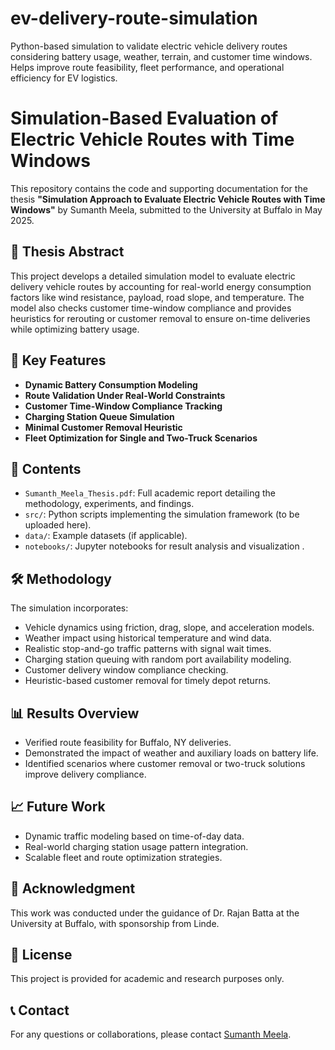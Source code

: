 # ev-delivery-route-simulation
Python-based simulation to validate electric vehicle delivery routes considering battery usage, weather, terrain, and customer time windows. Helps improve route feasibility, fleet performance, and operational efficiency for EV logistics.
# Simulation-Based Evaluation of Electric Vehicle Routes with Time Windows

This repository contains the code and supporting documentation for the thesis **"Simulation Approach to Evaluate Electric Vehicle Routes with Time Windows"** by Sumanth Meela, submitted to the University at Buffalo in May 2025.

## 📄 Thesis Abstract

This project develops a detailed simulation model to evaluate electric delivery vehicle routes by accounting for real-world energy consumption factors like wind resistance, payload, road slope, and temperature. The model also checks customer time-window compliance and provides heuristics for rerouting or customer removal to ensure on-time deliveries while optimizing battery usage.

## 🚚 Key Features

- **Dynamic Battery Consumption Modeling**
- **Route Validation Under Real-World Constraints**
- **Customer Time-Window Compliance Tracking**
- **Charging Station Queue Simulation**
- **Minimal Customer Removal Heuristic**
- **Fleet Optimization for Single and Two-Truck Scenarios**

## 📂 Contents

- `Sumanth_Meela_Thesis.pdf`: Full academic report detailing the methodology, experiments, and findings.
- `src/`: Python scripts implementing the simulation framework (to be uploaded here).
- `data/`: Example datasets (if applicable).
- `notebooks/`: Jupyter notebooks for result analysis and visualization .

## 🛠️ Methodology

The simulation incorporates:

- Vehicle dynamics using friction, drag, slope, and acceleration models.
- Weather impact using historical temperature and wind data.
- Realistic stop-and-go traffic patterns with signal wait times.
- Charging station queuing with random port availability modeling.
- Customer delivery window compliance checking.
- Heuristic-based customer removal for timely depot returns.

## 📊 Results Overview

- Verified route feasibility for Buffalo, NY deliveries.
- Demonstrated the impact of weather and auxiliary loads on battery life.
- Identified scenarios where customer removal or two-truck solutions improve delivery compliance.

## 📈 Future Work

- Dynamic traffic modeling based on time-of-day data.
- Real-world charging station usage pattern integration.
- Scalable fleet and route optimization strategies.

## 🏫 Acknowledgment

This work was conducted under the guidance of Dr. Rajan Batta at the University at Buffalo, with sponsorship from Linde.

## 📜 License

This project is provided for academic and research purposes only.

## 📞 Contact

For any questions or collaborations, please contact [Sumanth Meela](mailto:your-email@example.com).
